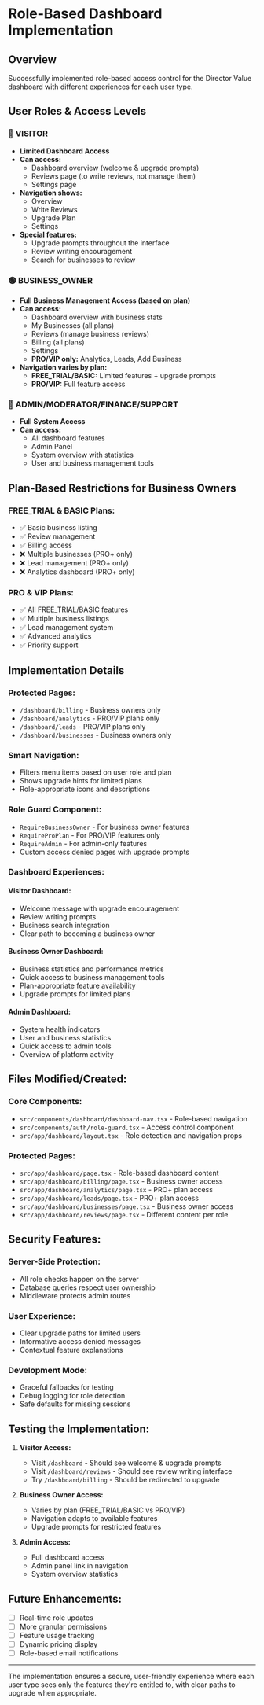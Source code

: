 # Role-Based Dashboard Implementation

## Overview
Successfully implemented role-based access control for the Director Value dashboard with different experiences for each user type.

## User Roles & Access Levels

### 🔵 **VISITOR** 
- **Limited Dashboard Access**
- **Can access:**
  - Dashboard overview (welcome & upgrade prompts)
  - Reviews page (to write reviews, not manage them)
  - Settings page
- **Navigation shows:**
  - Overview
  - Write Reviews
  - Upgrade Plan
  - Settings
- **Special features:**
  - Upgrade prompts throughout the interface
  - Review writing encouragement
  - Search for businesses to review

### 🟢 **BUSINESS_OWNER**
- **Full Business Management Access (based on plan)**
- **Can access:**
  - Dashboard overview with business stats
  - My Businesses (all plans)
  - Reviews (manage business reviews)
  - Billing (all plans)
  - Settings
  - **PRO/VIP only:** Analytics, Leads, Add Business
- **Navigation varies by plan:**
  - **FREE_TRIAL/BASIC:** Limited features + upgrade prompts
  - **PRO/VIP:** Full feature access

### 🔴 **ADMIN/MODERATOR/FINANCE/SUPPORT**
- **Full System Access**
- **Can access:**
  - All dashboard features
  - Admin Panel
  - System overview with statistics
  - User and business management tools

## Plan-Based Restrictions for Business Owners

### **FREE_TRIAL & BASIC Plans:**
- ✅ Basic business listing
- ✅ Review management
- ✅ Billing access
- ❌ Multiple businesses (PRO+ only)
- ❌ Lead management (PRO+ only)
- ❌ Analytics dashboard (PRO+ only)

### **PRO & VIP Plans:**
- ✅ All FREE_TRIAL/BASIC features
- ✅ Multiple business listings
- ✅ Lead management system
- ✅ Advanced analytics
- ✅ Priority support

## Implementation Details

### **Protected Pages:**
- `/dashboard/billing` - Business owners only
- `/dashboard/analytics` - PRO/VIP plans only
- `/dashboard/leads` - PRO/VIP plans only
- `/dashboard/businesses` - Business owners only

### **Smart Navigation:**
- Filters menu items based on user role and plan
- Shows upgrade hints for limited plans
- Role-appropriate icons and descriptions

### **Role Guard Component:**
- `RequireBusinessOwner` - For business owner features
- `RequireProPlan` - For PRO/VIP features only
- `RequireAdmin` - For admin-only features
- Custom access denied pages with upgrade prompts

### **Dashboard Experiences:**

#### **Visitor Dashboard:**
- Welcome message with upgrade encouragement
- Review writing prompts
- Business search integration
- Clear path to becoming a business owner

#### **Business Owner Dashboard:**
- Business statistics and performance metrics
- Quick access to business management tools
- Plan-appropriate feature availability
- Upgrade prompts for limited plans

#### **Admin Dashboard:**
- System health indicators
- User and business statistics
- Quick access to admin tools
- Overview of platform activity

## Files Modified/Created:

### **Core Components:**
- `src/components/dashboard/dashboard-nav.tsx` - Role-based navigation
- `src/components/auth/role-guard.tsx` - Access control component
- `src/app/dashboard/layout.tsx` - Role detection and navigation props

### **Protected Pages:**
- `src/app/dashboard/page.tsx` - Role-based dashboard content
- `src/app/dashboard/billing/page.tsx` - Business owner access
- `src/app/dashboard/analytics/page.tsx` - PRO+ plan access
- `src/app/dashboard/leads/page.tsx` - PRO+ plan access
- `src/app/dashboard/businesses/page.tsx` - Business owner access
- `src/app/dashboard/reviews/page.tsx` - Different content per role

## Security Features:

### **Server-Side Protection:**
- All role checks happen on the server
- Database queries respect user ownership
- Middleware protects admin routes

### **User Experience:**
- Clear upgrade paths for limited users
- Informative access denied messages
- Contextual feature explanations

### **Development Mode:**
- Graceful fallbacks for testing
- Debug logging for role detection
- Safe defaults for missing sessions

## Testing the Implementation:

1. **Visitor Access:**
   - Visit `/dashboard` - Should see welcome & upgrade prompts
   - Visit `/dashboard/reviews` - Should see review writing interface
   - Try `/dashboard/billing` - Should be redirected to upgrade

2. **Business Owner Access:**
   - Varies by plan (FREE_TRIAL/BASIC vs PRO/VIP)
   - Navigation adapts to available features
   - Upgrade prompts for restricted features

3. **Admin Access:**
   - Full dashboard access
   - Admin panel link in navigation
   - System overview statistics

## Future Enhancements:

- [ ] Real-time role updates
- [ ] More granular permissions
- [ ] Feature usage tracking
- [ ] Dynamic pricing display
- [ ] Role-based email notifications

---

The implementation ensures a secure, user-friendly experience where each user type sees only the features they're entitled to, with clear paths to upgrade when appropriate.
